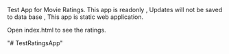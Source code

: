 Test App for Movie Ratings. This app is readonly , Updates will not be saved to data base , This app is static web application.

Open index.html to see the ratings. 

"# TestRatingsApp" 
